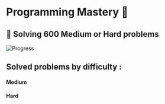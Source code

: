 # Programming Mastery :punch:

## :goal_net:  Solving 600 Medium or Hard problems 

![Progress](https://progress-bar.dev/1/?scale=600&title=InterviewGod&width=500&color=babaca&suffix=+problems)

## Solved problems by difficulty : 

#### Medium

#### Hard